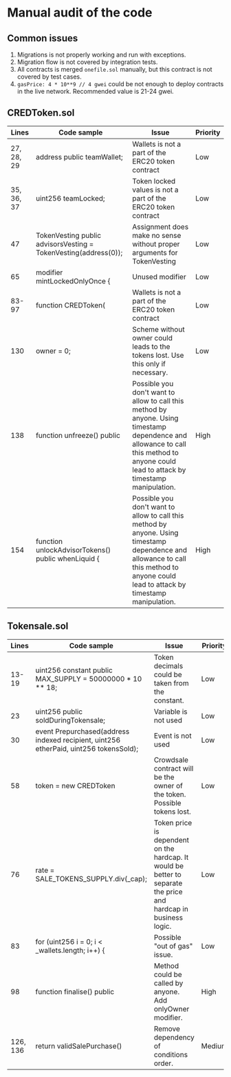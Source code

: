 # Manual audit of the code

## Common issues
1. Migrations is not properly working and run with exceptions.
2. Migration flow is not covered by integration tests.
3. All contracts is merged `onefile.sol` manually, but this contract is not covered by test cases.
4. `gasPrice: 4 * 10**9 // 4 gwei` could be not enough to deploy contracts in the live network. Recommended value is 21-24 gwei.  

## CREDToken.sol

| Lines      | Code sample                                                     | Issue                                                                                                                                                                                  | Priority |
|------------|-----------------------------------------------------------------|----------------------------------------------------------------------------------------------------------------------------------------------------------------------------------------|----------|
| 27, 28, 29 | address public teamWallet;                                      | Wallets is not a part of the ERC20 token contract                                                                                                                                      | Low      |
| 35, 36, 37 | uint256 teamLocked;                                             | Token locked values is not a part of the ERC20 token contract                                                                                                                          | Low      |
| 47         | TokenVesting public advisorsVesting = TokenVesting(address(0)); | Assignment does make no sense without proper arguments for TokenVesting                                                                                                                | Low      |
| 65         | modifier mintLockedOnlyOnce {                                   | Unused modifier                                                                                                                                                                        | Low      |
| 83-97      | function CREDToken(                                             | Wallets is not a part of the ERC20 token contract                                                                                                                                      | Low      |
| 130        | owner = 0;                                                      | Scheme without owner could leads to the tokens lost. Use this only if necessary.                                                                                                       | Low      |
| 138        | function unfreeze() public                                      | Possible you don't want to allow to call this method by anyone. Using timestamp dependence and allowance to call this method to anyone could lead to attack by timestamp manipulation. | High     |
| 154        | function unlockAdvisorTokens() public whenLiquid {              | Possible you don't want to allow to call this method by anyone. Using timestamp dependence and allowance to call this method to anyone could lead to attack by timestamp manipulation. | High     |


## Tokensale.sol

| Lines    | Code sample                                                                           | Issue                                                                                                            | Priority |
|----------|---------------------------------------------------------------------------------------|------------------------------------------------------------------------------------------------------------------|----------|
| 13-19    | uint256 constant public MAX_SUPPLY = 50000000 * 10 ** 18;                             | Token decimals could be taken from the constant.                                                                 | Low      |
| 23       | uint256 public soldDuringTokensale;                                                   | Variable is not used                                                                                             | Low      |
| 30       | event Prepurchased(address indexed recipient, uint256 etherPaid, uint256 tokensSold); | Event is not used                                                                                                | Low      |
| 58       | token = new CREDToken                                                                 | Crowdsale contract will be the owner of the token. Possible tokens lost.                                         | Low      |
| 76       | rate = SALE_TOKENS_SUPPLY.div(_cap);                                                  | Token price is dependent on the hardcap. It would be better to separate the price and hardcap in business logic. | Low      |
| 83       | for (uint256 i = 0; i < _wallets.length; i++) {                                       | Possible "out of gas" issue.                                                                                     | Low      |
| 98       | function finalise() public                                                            | Method could be called by anyone. Add onlyOwner modifier.                                                        | High     |
| 126, 136 | return validSalePurchase()                                                            | Remove dependency of conditions order.                                                                           | Medium   |

